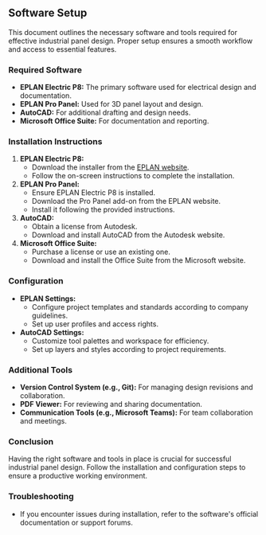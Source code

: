 ## Software Setup
This document outlines the necessary software and tools required for effective industrial panel design. Proper setup ensures a smooth workflow and access to essential features.

### Required Software
- **EPLAN Electric P8:** The primary software used for electrical design and documentation.
- **EPLAN Pro Panel:** Used for 3D panel layout and design.
- **AutoCAD:** For additional drafting and design needs.
- **Microsoft Office Suite:** For documentation and reporting.

### Installation Instructions
1. **EPLAN Electric P8:**
   - Download the installer from the [EPLAN website](https://www.eplan-software.com/).
   - Follow the on-screen instructions to complete the installation.
2. **EPLAN Pro Panel:**
   - Ensure EPLAN Electric P8 is installed.
   - Download the Pro Panel add-on from the EPLAN website.
   - Install it following the provided instructions.
3. **AutoCAD:**
   - Obtain a license from Autodesk.
   - Download and install AutoCAD from the Autodesk website.
4. **Microsoft Office Suite:**
   - Purchase a license or use an existing one.
   - Download and install the Office Suite from the Microsoft website.

### Configuration
- **EPLAN Settings:**
  - Configure project templates and standards according to company guidelines.
  - Set up user profiles and access rights.
- **AutoCAD Settings:**
  - Customize tool palettes and workspace for efficiency.
  - Set up layers and styles according to project requirements.

### Additional Tools
- **Version Control System (e.g., Git):** For managing design revisions and collaboration.
- **PDF Viewer:** For reviewing and sharing documentation.
- **Communication Tools (e.g., Microsoft Teams):** For team collaboration and meetings.

### Conclusion
Having the right software and tools in place is crucial for successful industrial panel design. Follow the installation and configuration steps to ensure a productive working environment.
### Troubleshooting
- If you encounter issues during installation, refer to the software's official documentation or support forums.